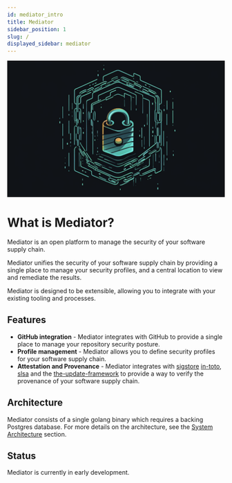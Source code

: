 ```yaml
---
id: mediator_intro
title: Mediator
sidebar_position: 1
slug: /
displayed_sidebar: mediator
---
```


![mediator logo](./images/mediator.png)

# What is Mediator?

Mediator is an open platform to manage the security of your software supply chain.

Mediator unifies the security of your software supply chain by providing a single
place to manage your security profiles, and a central location to view and remediate
the results.

Mediator is designed to be extensible, allowing you to integrate with your existing
tooling and processes.

## Features

- **GitHub integration** - Mediator integrates with GitHub to provide a single
  place to manage your repository security posture.
- **Profile management** - Mediator allows you to define security profiles for your
    software supply chain.
- **Attestation and Provenance** - Mediator integrates with [sigstore](https://sigstore.dev/)
    [in-toto](https://in-toto.io/), [slsa](https://slsa.dev) and the
    [the-update-framework](https://theupdateframework.io/) to provide a way to verify the provenance of your software supply chain.

## Architecture

Mediator consists of a single golang binary which requires a backing Postgres database.  For more details on the architecture, see the [System Architecture](./architecture) section.

## Status

Mediator is currently in early development.

